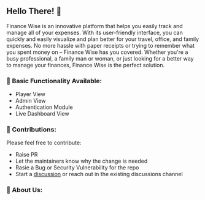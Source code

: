 ## Hello There! 👋

Finance Wise is an innovative platform that helps you easily track and manage all of your expenses. With its user-friendly interface, you can quickly and easily visualize and plan better for your travel, office, and family expenses. No more hassle with paper receipts or trying to remember what you spent money on – Finance Wise has you covered. Whether you're a busy professional, a family man or woman, or just looking for a better way to manage your finances, Finance Wise is the perfect solution.

### 🧙 Basic Functionality Available:
- Player View
- Admin View
- Authentication Module
- Live Dashboard View

### 🌈 Contributions:
Please feel free to contribute:
- Raise PR
- Let the maintainers know why the change is needed
- Rasie a Bug or Security Vulnerability for the repo
- Start a [discussion]() or reach out in the existing discussions channel

### 🙋‍ About Us:


<!-- 
**Here are some ideas to get you started:**

🙋‍♀️ A short introduction - what is your organization all about?
🌈 Contribution guidelines - how can the community get involved?
👩‍💻 Useful resources - where can the community find your docs? Is there anything else the community should know?
🍿 Fun facts - what does your team eat for breakfast?
🧙 Remember, you can do mighty things with the power of [Markdown](https://docs.github.com/github/writing-on-github/getting-started-with-writing-and-formatting-on-github/basic-writing-and-formatting-syntax)
-->
